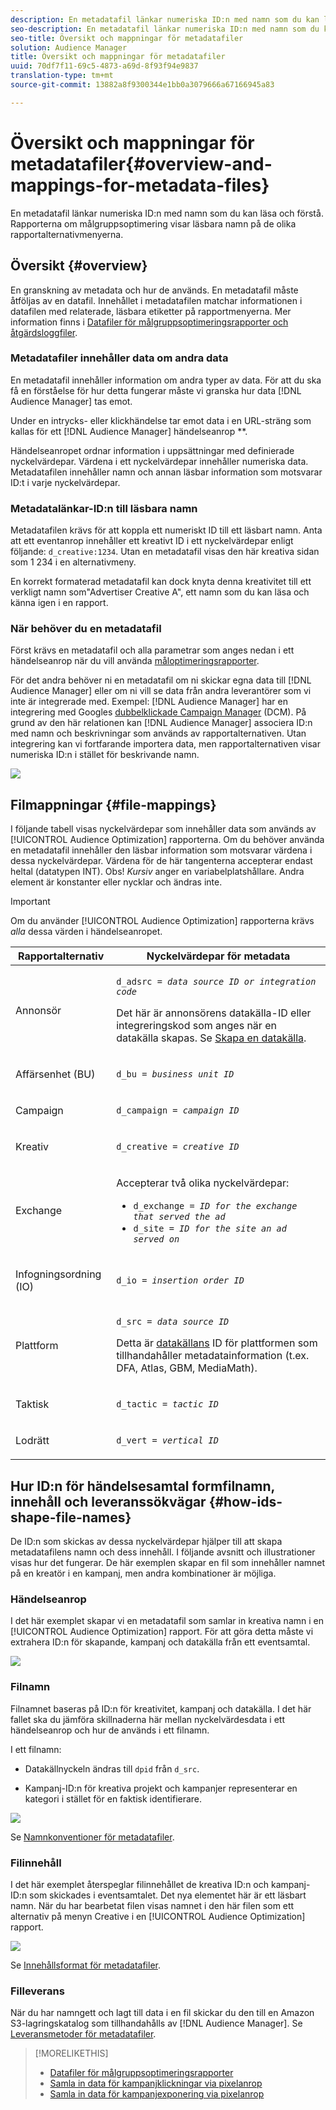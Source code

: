 ```yaml
---
description: En metadatafil länkar numeriska ID:n med namn som du kan läsa och förstå. Rapporterna om målgruppsoptimering visar läsbara namn på de olika rapportalternativmenyerna.
seo-description: En metadatafil länkar numeriska ID:n med namn som du kan läsa och förstå. Rapporterna om målgruppsoptimering visar läsbara namn på de olika rapportalternativmenyerna.
seo-title: Översikt och mappningar för metadatafiler
solution: Audience Manager
title: Översikt och mappningar för metadatafiler
uuid: 70df7f11-69c5-4873-a69d-8f93f94e9837
translation-type: tm+mt
source-git-commit: 13882a8f9300344e1bb0a3079666a67166945a83

---
```



# Översikt och mappningar för metadatafiler{#overview-and-mappings-for-metadata-files}

En metadatafil länkar numeriska ID:n med namn som du kan läsa och förstå. Rapporterna om målgruppsoptimering visar läsbara namn på de olika rapportalternativmenyerna.

## Översikt {#overview}

En granskning av metadata och hur de används. En metadatafil måste åtföljas av en datafil. Innehållet i metadatafilen matchar informationen i datafilen med relaterade, läsbara etiketter på rapportmenyerna. Mer information finns i [Datafiler för målgruppsoptimeringsrapporter och åtgärdsloggfiler](../../../reporting/audience-optimization-reports/metadata-files-intro/datafiles-intro.md).

### Metadatafiler innehåller data om andra data

En metadatafil innehåller information om andra typer av data. För att du ska få en förståelse för hur detta fungerar måste vi granska hur data [!DNL Audience Manager] tas emot.

Under en intrycks- eller klickhändelse tar emot data i en URL-sträng som kallas för ett [!DNL Audience Manager] händelseanrop **.

Händelseanropet ordnar information i uppsättningar med definierade nyckelvärdepar. Värdena i ett nyckelvärdepar innehåller numeriska data. Metadatafilen innehåller namn och annan läsbar information som motsvarar ID:t i varje nyckelvärdepar.

### Metadatalänkar-ID:n till läsbara namn

Metadatafilen krävs för att koppla ett numeriskt ID till ett läsbart namn. Anta att ett eventanrop innehåller ett kreativt ID i ett nyckelvärdepar enligt följande: `d_creative:1234`. Utan en metadatafil visas den här kreativa sidan som 1 234 i en alternativmeny.

En korrekt formaterad metadatafil kan dock knyta denna kreativitet till ett verkligt namn som&quot;Advertiser Creative A&quot;, ett namn som du kan läsa och känna igen i en rapport.

### När behöver du en metadatafil

Först krävs en metadatafil och alla parametrar som anges nedan i ett händelseanrop när du vill använda [måloptimeringsrapporter](../../../reporting/audience-optimization-reports/audience-optimization-reports.md).

För det andra behöver ni en metadatafil om ni skickar egna data till [!DNL Audience Manager] eller om ni vill se data från andra leverantörer som vi inte är integrerade med. Exempel: [!DNL Audience Manager] har en integrering med Googles [dubbelklickade Campaign Manager](../../../reporting/audience-optimization-reports/aor-advertisers/import-dcm.md) (DCM). På grund av den här relationen kan [!DNL Audience Manager] associera ID:n med namn och beskrivningar som används av rapportalternativen. Utan integrering kan vi fortfarande importera data, men rapportalternativen visar numeriska ID:n i stället för beskrivande namn.

![](assets/metadata_menu.png)

## Filmappningar {#file-mappings}

I följande tabell visas nyckelvärdepar som innehåller data som används av [!UICONTROL Audience Optimization] rapporterna. Om du behöver använda en metadatafil innehåller den läsbar information som motsvarar värdena i dessa nyckelvärdepar. Värdena för de här tangenterna accepterar endast heltal (datatypen INT). Obs! *Kursiv* anger en variabelplatshållare. Andra element är konstanter eller nycklar och ändras inte.

>[!IMPORTANT]
>
>Om du använder [!UICONTROL Audience Optimization] rapporterna krävs *alla* dessa värden i händelseanropet.

<table id="table_B2C8C493080E449CA71C4EF07D9476BD"> 
 <thead> 
  <tr> 
   <th colname="col1" class="entry"> Rapportalternativ </th> 
   <th colname="col2" class="entry"> Nyckelvärdepar för metadata </th> 
  </tr> 
 </thead>
 <tbody> 
  <tr> 
   <td colname="col1"> <p>Annonsör </p> </td> 
   <td colname="col2"> <p> <code>d_adsrc = <i>data source ID or integration code</i></code> </p> <p>Det här är annonsörens datakälla-ID eller integreringskod som anges när en datakälla skapas. Se <a href="../../../features/manage-datasources.md#create-data-source"> Skapa en datakälla</a>. </p> </td> 
  </tr> 
  <tr> 
   <td colname="col1"> <p>Affärsenhet (BU) </p> </td> 
   <td colname="col2"> <p> <code>d_bu = <i>business unit ID</i></code> </p> </td> 
  </tr> 
  <tr> 
   <td colname="col1"> <p>Campaign </p> </td> 
   <td colname="col2"> <p> <code>d_campaign = <i>campaign ID</i></code> </p> </td> 
  </tr> 
  <tr> 
   <td colname="col1"> <p>Kreativ </p> </td> 
   <td colname="col2"> <p> <code>d_creative = <i>creative ID</i></code> </p> </td> 
  </tr> 
  <tr> 
   <td colname="col1"> <p>Exchange </p> </td> 
   <td colname="col2"> <p>Accepterar två olika nyckelvärdepar: </p> 
    <ul id="ul_3B3B751A8A134096B0912E81A0983B9D"> 
     <li id="li_57BAC45A7B274AB695945E174A4D8A35"> <code>d_exchange = <i>ID for the exchange that served the ad</i></code> </li> 
     <li id="li_CCDF00DE59D3451C8EF590DD3E1A806D"> <code>d_site = <i>ID for the site an ad served on</i></code> </li> 
    </ul> </td> 
  </tr> 
  <tr> 
   <td colname="col1"> <p>Infogningsordning (IO) </p> </td> 
   <td colname="col2"> <p> <code>d_io = <i>insertion order ID</i></code> </p> </td> 
  </tr> 
  <tr> 
   <td colname="col1"> <p>Plattform </p> </td> 
   <td colname="col2"> <p> <code>d_src = <i>data source ID</i></code> </p> <p>Detta är <a href="../../../features/datasources-list-and-settings.md#data-sources-list-and-settings"> datakällans</a> ID för plattformen som tillhandahåller metadatainformation (t.ex. DFA, Atlas, GBM, MediaMath). </p> </td> 
  </tr> 
  <tr> 
   <td colname="col1"> <p>Taktisk </p> </td> 
   <td colname="col2"> <p> <code>d_tactic = <i>tactic ID</i></code> </p> </td> 
  </tr> 
  <tr> 
   <td colname="col1"> <p>Lodrätt </p> </td> 
   <td colname="col2"> <p> <code>d_vert = <i>vertical ID</i></code> </p> </td> 
  </tr> 
 </tbody> 
</table>

## Hur ID:n för händelsesamtal formfilnamn, innehåll och leveranssökvägar {#how-ids-shape-file-names}

De ID:n som skickas av dessa nyckelvärdepar hjälper till att skapa metadatafilens namn och dess innehåll. I följande avsnitt och illustrationer visas hur det fungerar. De här exemplen skapar en fil som innehåller namnet på en kreatör i en kampanj, men andra kombinationer är möjliga.

### Händelseanrop

I det här exemplet skapar vi en metadatafil som samlar in kreativa namn i en [!UICONTROL Audience Optimization] rapport. För att göra detta måste vi extrahera ID:n för skapande, kampanj och datakälla från ett eventsamtal.

![](assets/metadata_file_event.png)

### Filnamn

Filnamnet baseras på ID:n för kreativitet, kampanj och datakälla. I det här fallet ska du jämföra skillnaderna här mellan nyckelvärdesdata i ett händelseanrop och hur de används i ett filnamn.

I ett filnamn:

* Datakällnyckeln ändras till `dpid` från `d_src`.

* Kampanj-ID:n för kreativa projekt och kampanjer representerar en kategori i stället för en faktisk identifierare.

![](assets/metadata_file_name.png)

Se [Namnkonventioner för metadatafiler](../../../reporting/audience-optimization-reports/metadata-files-intro/metadata-file-names.md).

### Filinnehåll

I det här exemplet återspeglar filinnehållet de kreativa ID:n och kampanj-ID:n som skickades i eventsamtalet. Det nya elementet här är ett läsbart namn. När du har bearbetat filen visas namnet i den här filen som ett alternativ på menyn Creative i en [!UICONTROL Audience Optimization] rapport.

![](assets/metadata_file_contents.png)

Se [Innehållsformat för metadatafiler](../../../reporting/audience-optimization-reports/metadata-files-intro/metadata-file-contents.md).

### Filleverans

När du har namngett och lagt till data i en fil skickar du den till en Amazon S3-lagringskatalog som tillhandahålls av [!DNL Audience Manager]. Se [Leveransmetoder för metadatafiler](../../../reporting/audience-optimization-reports/metadata-files-intro/metadata-delivery-methods.md).

>[!MORELIKETHIS]
>
>* [Datafiler för målgruppsoptimeringsrapporter](../../../reporting/audience-optimization-reports/metadata-files-intro/datafiles-intro.md)
>* [Samla in data för kampanjklickningar via pixelanrop](../../../integration/media-data-integration/click-data-pixels.md)
>* [Samla in data för kampanjexponering via pixelanrop](../../../integration/media-data-integration/impression-data-pixels.md)

